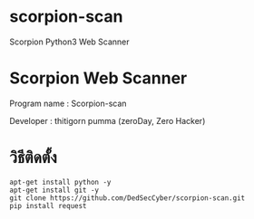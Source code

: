 # scorpion-scan
Scorpion Python3 Web Scanner
# Scorpion Web Scanner #

Program name : Scorpion-scan

Developer : thitigorn pumma (zeroDay, Zero Hacker)


# วิธีติดตั้ง

```
apt-get install python -y
apt-get install git -y
git clone https://github.com/DedSecCyber/scorpion-scan.git
pip install request
```
